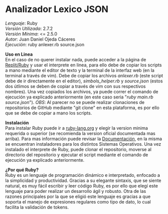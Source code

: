 # Analizador Lexico JSON
_Lenguaje_: Ruby<br/>
_Versión Utilizada_: 2.7.2<br/>
_Versión Mínima_: <= 2.5.0<br/>
_Autor_: Juan Daniel Ojeda Cáceres<br/>
_Ejecución_: ruby anlexer.rb source.json<br/>

**Uso en Linea**<br/>
En el caso de no querer instalar nada, puede acceder a la página de [Replit/Ruby](https://replit.com/languages/ruby) y usar el interprete en linea, para ello debe de copiar los scripts a mano mediante el editor de texto y la terminal de la interfaz web (en la terminal a través de vim). Debe de copiar los archivos _anlexer.rb_ (este script debe de ir directamente en el editor), *simbols_helper.rb* y _source.json_ (estos dos útlimos se deben de copiar a través de vim con sus respectivos nombres). Una vez copiados los archivos, ya puede correr el comando de ejecución ya explicado anteriormente (en este caso seria "_ruby main.rb source.json_"). _OBS_: Al parecer no se puede realizar clonaciones de repositorios de GitHub mediante "git clone" en esta plataforma, es por ello que se debe de copiar a mano los scripts.

**Instalación**<br/>
Para instalar Ruby puede ir a [ruby-lang.org](https://www.ruby-lang.org/en/downloads/) y elegir la version minima requerida o superior (se recomienda la version oficial documentada mas arriba). Para mas información puede revisar la [Documentación](https://www.ruby-lang.org/es/documentation/installation/), en la misma se encuentran instaladores para los distintos Sistemas Operativos. Una vez instalado el interprete de Ruby, puede clonar el repositorio, moverse al directorio del repositorio y ejecutar el script mediante el comando de ejecución ya explicado anteriormente.

**¿Por qué Ruby?**<br/>
Ruby es un lenguaje de programación dinámico e interpretado, enfocado a la simplicidad y productividad. Gracias a su elegante sintaxis, que se siente natural, es muy fácil escribir y leer código Ruby, es por ello que elegí este lenguaje para poder realizar un desarrollo ágil y robusto. Otra de las razones principales por la que se eligió este lenguaje es gracias a que soporta el manejo de expresiones regulares como tipo de dato, lo cual facilita la validación de tokens.